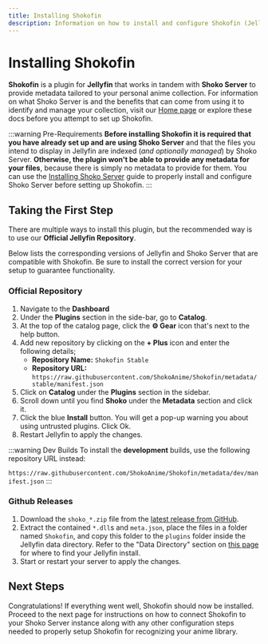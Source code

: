 ```yaml
---
title: Installing Shokofin
description: Information on how to install and configure Shokofin (Jellyfin)
---
```


<script setup>
const containerColumns = [
  { name: 'Shokofin', header: 'Shokofin' },
  { name: 'Jellyfin', header: 'Jellyfin' },
  { name: 'ShokoServer', header: 'Shoko Server' }
];

const compatibilityTableData = [
  {
    Shokofin: '`0.x.x`',
    Jellyfin: '`10.7`',
    ShokoServer: '`4.0.0` &mdash; `4.1.2`'
  },
  {
    Shokofin: '`1.x.x`',
    Jellyfin: '`10.7`',
    ShokoServer: '`4.1.0` &mdash; `4.1.2`'
  },
  {
    Shokofin: '`2.x.x`',
    Jellyfin: '`10.8`',
    ShokoServer: '`4.1.2`'
  },
  {
    Shokofin: '`3.x.x`',
    Jellyfin: '`10.8`',
    ShokoServer: '`4.2.0`'
  },
  {
    Shokofin: '`4.0.0` &mdash; `4.1.1`',
    Jellyfin: '`10.9`',
    ShokoServer: '`4.2.2`'
  },
  {
    Shokofin: '`4.2.0` &mdash; `4.2.2`',
    Jellyfin: '`10.9`',
    ShokoServer: '`4.2.2` &mdash; `5.0.0`'
  },
  {
    Shokofin: '`5.x.x`',
    Jellyfin: '`10.10`',
    ShokoServer: '`5.0.0`'
  },
  {
    Shokofin: '`dev`',
    Jellyfin: '`10.10`',
    ShokoServer: '`daily`'
  }
];
</script>

# Installing Shokofin

**Shokofin** is a plugin for **Jellyfin** that works in tandem with **Shoko Server** to provide metadata tailored to
your personal anime collection. For information on what Shoko Server is and the benefits that can come from using it to
identify and manage your collection, visit our [Home page](https://shokoanime.com/) or explore these docs before you
attempt to set up Shokofin.

:::warning Pre-Requirements
**Before installing Shokofin it is required that you have already set up and are using Shoko Server** and that the files
you intend to display in Jellyfin are indexed (_and optionally managed_) by Shoko Server. **Otherwise, the plugin won't
be able to provide any metadata for your files**, because there is simply no metadata to provide for them. You can use
the [Installing Shoko Server](/getting-started/installing-shoko-server) guide to properly install and configure Shoko
Server before setting up Shokofin.
:::

## Taking the First Step

There are multiple ways to install this plugin, but the recommended way is to use our **Official Jellyfin Repository**.

Below lists the corresponding versions of Jellyfin and Shoko Server that are compatible with Shokofin. Be sure to
install the correct version for your setup to guarantee functionality.

<EasyTable :columns="containerColumns" :data="compatibilityTableData" />

### Official Repository

1. Navigate to the **Dashboard**
2. Under the **Plugins** section in the side-bar, go to **Catalog**.
3. At the top of the catalog page, click the **⚙ Gear** icon that's next to the help button.
4. Add new repository by clicking on the **+ Plus** icon and enter the following details;
    - **Repository Name:** `Shokofin Stable`
    - **Repository URL:** `https://raw.githubusercontent.com/ShokoAnime/Shokofin/metadata/stable/manifest.json`
5. Click on **Catalog** under the **Plugins** section in the sidebar.
6. Scroll down until you find **Shoko** under the **Metadata** section and click it.
7. Click the blue **Install** button. You will get a pop-up warning you about using untrusted plugins. Click Ok.
8. Restart Jellyfin to apply the changes.

:::warning Dev Builds
To install the **development** builds, use the following repository URL instead:

`https://raw.githubusercontent.com/ShokoAnime/Shokofin/metadata/dev/manifest.json`
:::

### Github Releases

1. Download the `shoko_*.zip` file from
   the [latest release from GitHub](https://github.com/ShokoAnime/shokofin/releases/latest).
2. Extract the contained `*.dll`s and `meta.json`, place the files in a folder named `Shokofin`, and copy this folder to
   the `plugins` folder inside the Jellyfin data directory. Refer to the "Data Directory" section on
   [this page](https://jellyfin.org/docs/general/administration/configuration.html) for where to find your Jellyfin
   install.
3. Start or restart your server to apply the changes.


## Next Steps

Congratulations! If everything went well, Shokofin should now be installed. Proceed to the next page for instructions on
how to connect Shokofin to your Shoko Server instance along with any other configuration steps needed to properly setup
Shokofin for recognizing your anime library.
